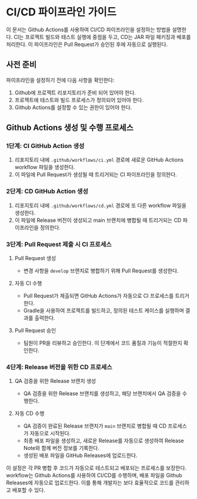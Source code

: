 # CI/CD 파이프라인 가이드

이 문서는 Github Actions를 사용하여 CI/CD 파이프라인을 설정하는 방법을 설명한다. CI는 프로젝트 빌드와 테스트 실행에 중점을 두고, CD는 JAR 파일 패키징과 배포를 처리한다. 이 파이프라인은 Pull Request가 승인된 후에 자동으로 실행된다.

## 사전 준비

파이프라인을 설정하기 전에 다음 사항을 확인한다:
1. Github에 프로젝트 리포지토리가 준비 되어 있어야 한다.
2. 프로젝트에 테스트와 빌드 프로세스가 정의되어 있어야 한다.
3. Github Actions를 설정할 수 있는 권한이 있어야 한다.

## Github Actions 생성 및 수행 프로세스

### 1단계: CI GitHub Action 생성

1. 리포지토리 내에 `.github/workflows/ci.yml` 경로에 새로운 GitHub Actions workflow 파일을 생성한다.
2. 이 파일에 Pull Request가 생성될 때 트리거되는 CI 파이프라인을 정의한다.

### 2단계: CD GitHub Action 생성

1. 리포지토리 내에 `.github/workflows/cd.yml` 경로에 또 다른 workflow 파일을 생성한다.
2. 이 파일에 Release 버전이 생성되고 main 브랜치에 병합될 때 트리거되는 CD 파이프라인을 정의한다.

### 3단계: Pull Request 제출 시 CI 프로세스

1. Pull Request 생성
   - 변경 사항을 `develop` 브랜치로 병합하기 위해 Pull Request를 생성한다.

2. 자동 CI 수행
   - Pull Request가 제출되면 GitHub Actions가 자동으로 CI 프로세스를 트리거한다.
   - Gradle을 사용하여 프로젝트를 빌드하고, 정의된 테스트 케이스를 실행하며 결과를 출력한다.

3. Pull Request 승인
   - 팀원이 PR을 리뷰하고 승인한다. 이 단계에서 코드 품질과 기능이 적절한지 확인한다.

### 4단계: Release 버전을 위한 CD 프로세스

1. QA 검증을 위한 Release 브랜치 생성
   - QA 검증을 위한 Release 브랜치를 생성하고, 해당 브랜치에서 QA 검증을 수행한다.

2. 자동 CD 수행
   - QA 검증이 완료된 Release 브랜치가 `main` 브랜치로 병합될 때 CD 프로세스가 자동으로 시작된다.
   - 최종 배포 파일을 생성하고, 새로운 Release를 자동으로 생성하여 Release Note와 함께 버전 정보를 기록한다.
   - 생성된 배포 파일을 GitHub Releases에 업로드한다.

이 설정은 각 PR 병합 후 코드가 자동으로 테스트되고 배포되는 프로세스를 보장한다. workflow는 Github Actions를 사용하여 CI/CD를 수행하며, 배포 파일을 Github Releases에 자동으로 업로드한다. 이를 통해 개발자는 보다 효율적으로 코드를 관리하고 배포할 수 있다.
